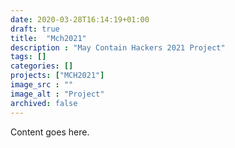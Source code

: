 ```yaml
---
date: 2020-03-28T16:14:19+01:00
draft: true
title:  "Mch2021"
description : "May Contain Hackers 2021 Project"
tags: []
categories: []
projects: ["MCH2021"]
image_src : ""
image_alt : "Project"
archived: false
---
```


Content goes here.
